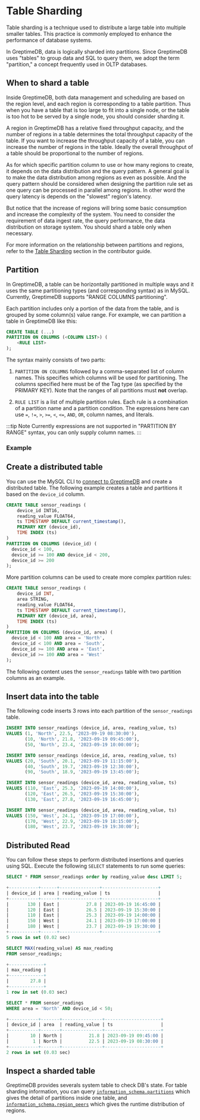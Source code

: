 # Table Sharding

Table sharding is a technique used to distribute a large table into multiple smaller tables.
This practice is commonly employed to enhance the performance of database systems.

In GreptimeDB, data is logically sharded into partitions.
Since GreptimeDB uses "tables" to group data and SQL to query them,
we adopt the term "partition," a concept frequently used in OLTP databases.

## When to shard a table

Inside GreptimeDB, both data management and scheduling are based on the region level,
and each region is corresponding to a table partition.
Thus when you have a table that is too large to fit into a single node,
or the table is too hot to be served by a single node,
you should consider sharding it.

A region in GreptimeDB has a relative fixed throughput capacity,
and the number of regions in a table determines the total throughput capacity of the table.
If you want to increase the throughput capacity of a table,
you can increase the number of regions in the table.
Ideally the overall throughput of a table should be proportional to the number of regions.

As for which specific partition column to use or how many regions to create,
it depends on the data distribution and the query pattern.
A general goal is to make the data distribution among regions as even as possible.
And the query pattern should be considered when designing the partition rule set as one query can be processed in parallel among regions.
In other word the query latency is depends on the "slowest" region's latency.

But notice that the increase of regions will bring some basic consumption and increase the complexity of the system.
You need to consider the requirement of data ingest rate, the query performance,
the data distribution on storage system.
You should shard a table only when necessary.

For more information on the relationship between partitions and regions, refer to the [Table Sharding](/contributor-guide/frontend/table-sharding.md) section in the contributor guide.

## Partition

In GreptimeDB, a table can be horizontally partitioned in multiple ways and it uses the same
partitioning types (and corresponding syntax) as in MySQL. Currently, GreptimeDB supports "RANGE COLUMNS partitioning".

Each partition includes only a portion of the data from the table, and is
grouped by some column(s) value range. For example, we can partition a table in GreptimeDB like
this:

```sql
CREATE TABLE (...)
PARTITION ON COLUMNS (<COLUMN LIST>) (
    <RULE LIST>
);
```

The syntax mainly consists of two parts:

1. `PARTITION ON COLUMNS` followed by a comma-separated list of column names. This specifies which columns will be used for partitioning. The columns specified here must be of the Tag type (as specified by the PRIMARY KEY). Note that the ranges of all partitions must **not** overlap.

2. `RULE LIST` is a list of multiple partition rules. Each rule is a combination of a partition name and a partition condition. The expressions here can use `=`, `!=`, `>`, `>=`, `<`, `<=`, `AND`, `OR`, column names, and literals.

:::tip Note
Currently expressions are not supported in "PARTITION BY RANGE" syntax, you can only supply column names.
:::

### Example

## Create a distributed table

You can use the MySQL CLI to [connect to GreptimeDB](/user-guide/protocols/mysql.md) and create a distributed table.
The following example creates a table and partitions it based on the `device_id` column.

```SQL
CREATE TABLE sensor_readings (
    device_id INT16,
    reading_value FLOAT64,
    ts TIMESTAMP DEFAULT current_timestamp(),
    PRIMARY KEY (device_id),
    TIME INDEX (ts)
)
PARTITION ON COLUMNS (device_id) (
  device_id < 100,
  device_id >= 100 AND device_id < 200,
  device_id >= 200
);
```

More partition columns can be used to create more complex partition rules:

```sql
CREATE TABLE sensor_readings (
    device_id INT,
    area STRING,
    reading_value FLOAT64,
    ts TIMESTAMP DEFAULT current_timestamp(),
    PRIMARY KEY (device_id, area),
    TIME INDEX (ts)
)
PARTITION ON COLUMNS (device_id, area) (
  device_id < 100 AND area = 'North',
  device_id < 100 AND area = 'South',
  device_id >= 100 AND area = 'East',
  device_id >= 100 AND area = 'West'
);
```

The following content uses the `sensor_readings` table with two partition columns as an example.

## Insert data into the table

The following code inserts 3 rows into each partition of the `sensor_readings` table.

```sql
INSERT INTO sensor_readings (device_id, area, reading_value, ts) 
VALUES (1, 'North', 22.5, '2023-09-19 08:30:00'),
       (10, 'North', 21.8, '2023-09-19 09:45:00'),
       (50, 'North', 23.4, '2023-09-19 10:00:00');

INSERT INTO sensor_readings (device_id, area, reading_value, ts) 
VALUES (20, 'South', 20.1, '2023-09-19 11:15:00'),
       (40, 'South', 19.7, '2023-09-19 12:30:00'),
       (90, 'South', 18.9, '2023-09-19 13:45:00');

INSERT INTO sensor_readings (device_id, area, reading_value, ts) 
VALUES (110, 'East', 25.3, '2023-09-19 14:00:00'),
       (120, 'East', 26.5, '2023-09-19 15:30:00'),
       (130, 'East', 27.8, '2023-09-19 16:45:00');

INSERT INTO sensor_readings (device_id, area, reading_value, ts) 
VALUES (150, 'West', 24.1, '2023-09-19 17:00:00'),
       (170, 'West', 22.9, '2023-09-19 18:15:00'),
       (180, 'West', 23.7, '2023-09-19 19:30:00');
```

## Distributed Read

You can follow these steps to perform distributed insertions and queries using SQL.
Execute the following `SELECT` statements to run some queries:

```sql
SELECT * FROM sensor_readings order by reading_value desc LIMIT 5;
```

```sql
+-----------+------+---------------+---------------------+
| device_id | area | reading_value | ts                  |
+-----------+------+---------------+---------------------+
|       130 | East |          27.8 | 2023-09-19 16:45:00 |
|       120 | East |          26.5 | 2023-09-19 15:30:00 |
|       110 | East |          25.3 | 2023-09-19 14:00:00 |
|       150 | West |          24.1 | 2023-09-19 17:00:00 |
|       180 | West |          23.7 | 2023-09-19 19:30:00 |
+-----------+------+---------------+---------------------+
5 rows in set (0.02 sec)
```

```sql
SELECT MAX(reading_value) AS max_reading 
FROM sensor_readings;
```

```sql
+-------------+
| max_reading |
+-------------+
|        27.8 |
+-------------+
1 row in set (0.03 sec)
```

```sql
SELECT * FROM sensor_readings 
WHERE area = 'North' AND device_id < 50;
```

```sql
+-----------+-------+---------------+---------------------+
| device_id | area  | reading_value | ts                  |
+-----------+-------+---------------+---------------------+
|        10 | North |          21.8 | 2023-09-19 09:45:00 |
|         1 | North |          22.5 | 2023-09-19 08:30:00 |
+-----------+-------+---------------+---------------------+
2 rows in set (0.03 sec)
```

## Inspect a sharded table

GreptimeDB provides severals system table to check DB's state. For table sharding information, you can query [`information_schema.partitions`](/reference/sql/information-schema/partitions.md) which gives the detail of partitions inside one table, and [`information_schema.region_peers`](/reference/sql/information-schema/region-peers.md) which gives the runtime distribution of regions.
